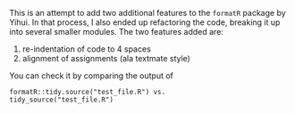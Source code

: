 This is an attempt to add two additional features to the `formatR` package by Yihui. In that process, I also ended up refactoring the code, breaking it up
into several smaller modules. The two features added are:

1. re-indentation of code to 4 spaces
2. alignment of assignments (ala textmate style)

You can check it by comparing the output of

```
formatR::tidy.source("test_file.R") vs.
tidy_source("test_file.R")
```

